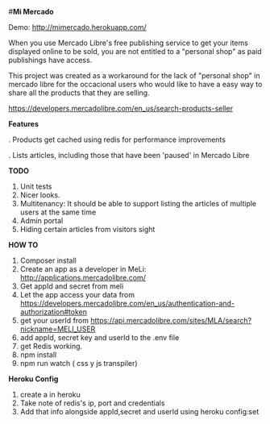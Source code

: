 #**Mi Mercado**

Demo: http://mimercado.herokuapp.com/

When you use Mercado Libre's free publishing service to get your items
displayed online to be sold, you are not entitled to a "personal shop" as paid publishings have access.


This project was created as a workaround for the lack of "personal shop" in mercado libre 
for the occacional users who would like to have a easy way to share all the products that they are selling. 



https://developers.mercadolibre.com/en_us/search-products-seller


**Features**


. Products get cached using redis for performance improvements

. Lists articles, including those that have been 'paused' in Mercado Libre

**TODO**
1. Unit tests
2. Nicer looks.
3. Multitenancy: It should be able to support listing the articles of multiple users at the same time
4. Admin portal
5. Hiding certain articles from visitors sight 

**HOW TO**

1. Composer install
2. Create an app as a developer in MeLi: http://applications.mercadolibre.com/
3. Get appId and secret from meli
4. Let the app access your data from https://developers.mercadolibre.com/en_us/authentication-and-authorization#token
5. get your userId from  https://api.mercadolibre.com/sites/MLA/search?nickname=MELI_USER
6. add appId, secret key and userId to the .env file
7. get Redis working.
8. npm install
9. npm run watch ( css y js transpiler)


**Heroku Config**
1. create a in heroku
2. Take note of redis's ip, port and credentials
3. Add that info alongside appId,secret and userId using heroku config:set





